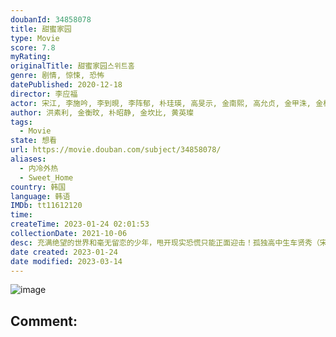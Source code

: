 ```yaml
---
doubanId: 34858078
title: 甜蜜家园
type: Movie
score: 7.8
myRating: 
originalTitle: 甜蜜家园스위트홈
genre: 剧情, 惊悚, 恐怖
datePublished: 2020-12-18
director: 李应福
actor: 宋江, 李施吟, 李到晛, 李阵郁, 朴珪瑛, 高旻示, 金南熙, 高允贞, 金甲洙, 金相浩, 金伊敬, 安道奎, 金圣喆, 禹贤, 李正贤, 车烨, 金昌焕, 金承旭, 李承勋, 函勝敏, 高健汉, 朴成根, 维多利亚·格蕾丝, 佩姬·梁, 马修·杨·金, 白基邦, 柳珍宇, 安东九, 珍妮·博尔特, 冯翠杏, 李信成, 尹志温, 金贤玉, 金姬贞, 郑荷昙, 尹柱万, 许俊硕, 崔高, 许律, 李凤莲, 朴雅仁, 禹正国, 金国熙, 李志夏, 李基赫, 申文成
author: 洪素利, 金衡旼, 朴昭静, 金坎比, 黄英璨
tags:
  - Movie
state: 想看
url: https://movie.douban.com/subject/34858078/
aliases:
  - 内冷外热
  - Sweet_Home
country: 韩国
language: 韩语
IMDb: tt11612120
time: 
createTime: 2023-01-24 02:01:53
collectionDate: 2021-10-06
desc: 充满绝望的世界和毫无留恋的少年，甩开现实恐慌只能正面迎击！孤独高中生车贤秀（宋江饰）的家人在一次事故中去世，之后搬到了一个新公寓，他平静的生活很快就被新住所里开始发生的奇怪事件所扰乱，当人们变成...
date created: 2023-01-24
date modified: 2023-03-14
---
```


![image](p2628425414.jpg)

Comment:
---
